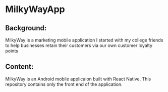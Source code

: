 # MilkyWayApp
## Background: 
MilkyWay is a marketing mobile application I started with my college friends to help businesses retain their customers via our own customer loyalty points
## Content: 
MilkyWay is an Android mobile applicaion built with React Native. This repository contains only the front end of the application.
